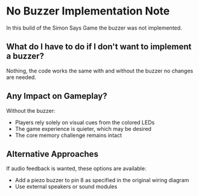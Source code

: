 # No Buzzer Implementation Note

In this build of the Simon Says Game the buzzer was not implemented.

## What do I have to do if I don't want to implement a buzzer?

Nothing, the code works the same with and without the buzzer no changes are needed.

## Any Impact on Gameplay?

Without the buzzer:
- Players rely solely on visual cues from the colored LEDs
- The game experience is quieter, which may be desired
- The core memory challenge remains intact

## Alternative Approaches

If audio feedback is wanted, these options are available:
- Add a piezo buzzer to pin 8 as specified in the original wiring diagram
- Use external speakers or sound modules


